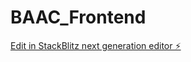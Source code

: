 # BAAC_Frontend

[Edit in StackBlitz next generation editor ⚡️](https://stackblitz.com/~/github.com/putthichai/BAAC_Frontend)